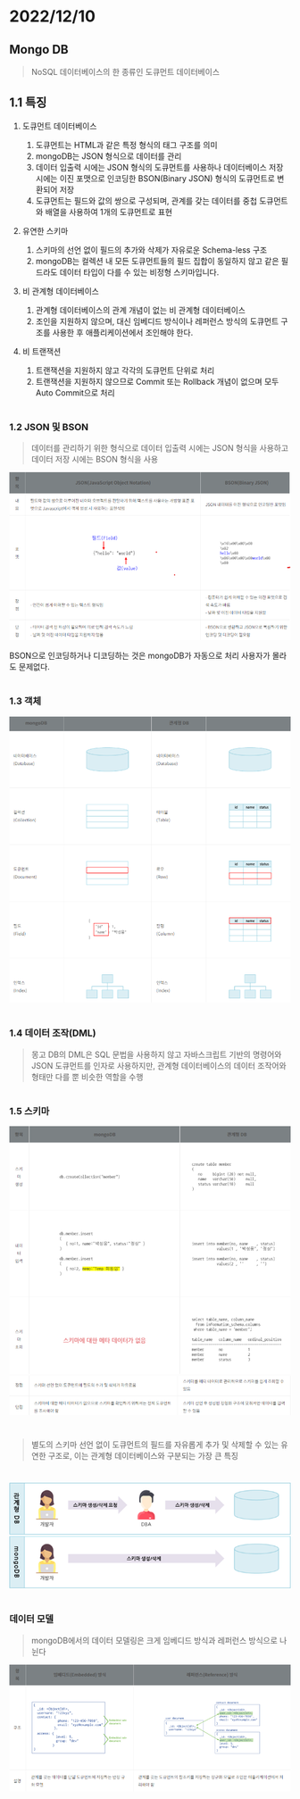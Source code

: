 # 2022/12/10

## Mongo DB
> NoSQL 데이터베이스의 한 종류인 도큐먼트 데이터베이스

## 1.1 특징

1. 도큐먼트 데이터베이스
   1. 도큐먼트는 HTML과 같은 특정 형식의 태그 구조를 의미
   2.  mongoDB는 JSON 형식으로 데이터를 관리
   3. 데이터 입출력 시에는 JSON 형식의 도큐먼트를 사용하나 데이터베이스 저장 시에는 이진 포맷으로 인코딩한 BSON(Binary JSON) 형식의 도큐먼트로 변환되어 저장
   4. 도큐먼트는 필드와 값의 쌍으로 구성되며, 관계를 갖는 데이터를 중첩 도큐먼트와 배열을 사용하여 1개의 도큐먼트로 표현


2. 유연한 스키마
   1. 스키마의 선언 없이 필드의 추가와 삭제가 자유로운 Schema-less 구조
   2. mongoDB는 컬렉션 내 모든 도큐먼트들의 필드 집합이 동일하지 않고 같은 필드라도 데이터 타입이 다를 수 있는 비정형 스키마입니다.


3. 비 관계형 데이터베이스
   1. 관계형 데이터베이스의 관계 개념이 없는 비 관계형 데이터베이스
   2. 조인을 지원하지 않으며, 대신 임베디드 방식이나 레퍼런스 방식의 도큐먼트 구조를 사용한 후 애플리케이션에서 조인해야 한다.


4. 비 트랜잭션
   1. 트랜잭션을 지원하지 않고 각각의 도큐먼트 단위로 처리
   2. 트랜잭션을 지원하지 않으므로 Commit 또는 Rollback 개념이 없으며 모두 Auto Commit으로 처리

#
### 1.2 JSON 및 BSON

> 데이터를 관리하기 위한 형식으로 데이터 입출력 시에는 JSON 형식을 사용하고 데이터 저장 시에는 BSON 형식을 사용

![img_1.png](../../Img/Mongo2.png)

BSON으로 인코딩하거나 디코딩하는 것은 mongoDB가 자동으로 처리 사용자가 몰라도 문제없다.
#
### 1.3 객체

![img_2.png](../../Img/Mongo3.png)

#
### 1.4 데이터 조작(DML)

>몽고 DB의 DML은 SQL 문법을 사용하지 않고 자바스크립트 기반의 명령어와 JSON 도큐먼트를 인자로 사용하지만, 관계형 데이터베이스의 데이터 조작어와 형태만 다를 뿐 비슷한 역할을 수행

#
### 1.5 스키마
![img_4.png](../../Img/Mongo5.png)
![img_5.png](../../Img/Mongo6.png)
#
> 별도의 스키마 선언 없이 도큐먼트의 필드를 자유롭게 추가 및 삭제할 수 있는 유연한 구조로, 이는 관계형 데이터베이스와 구분되는 가장 큰 특징
#
![img_7.png](../../Img/Mongo7.png)

#
### 데이터 모델

> mongoDB에서의 데이터 모델링은 크게 임베디드 방식과 레퍼런스 방식으로 나뉜다

![img_3.png](../../Img/Mongo4.png)
